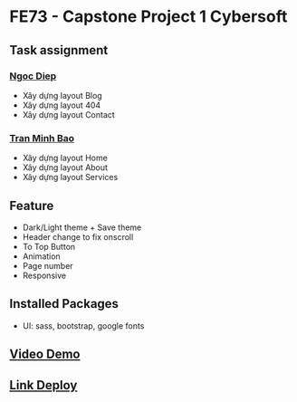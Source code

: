 # FE73 - Capstone Project 1 Cybersoft

## Task assignment
### [Ngoc Diep](https://github.com/ngoclan49)
- Xây dựng layout Blog
- Xây dựng layout 404
- Xây dựng layout Contact

### [Tran Minh Bao](https://github.com/tminhbao)
- Xây dựng layout Home
- Xây dựng layout About
- Xây dựng layout Services

## Feature
- Dark/Light theme + Save theme
- Header change to fix onscroll
- To Top Button
- Animation
- Page number
- Responsive


## Installed Packages
- UI: sass, bootstrap, google fonts

## [Video Demo](https://www.youtube.com/watch?v=6IkzV9dH1mQ)

## [Link Deploy](https://farmstead-three.vercel.app/)


